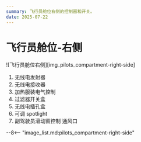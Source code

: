 ```yaml
---
summary: 飞行员舱位右侧的控制器和开关。
date: 2025-07-22
---
```


# 飞行员舱位-右侧

![飞行员舱位右侧][img_pilots_compartment-right-side]

1. 无线电发射器
2. 无线电接收器
3. 加热服装电气控制
4. 过滤器开关盒
5. 无线电插孔盒
6. 可调 spotlight
7. 副驾驶员滑动窗控制 通风口

<!-- links -->
--8<-- "image_list.md:pilots_compartment-right-side"